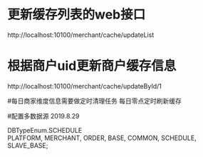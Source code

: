 # 更新缓存列表的web接口
http://localhost:10100/merchant/cache/updateList

# 根据商户uid更新商户缓存信息
http://localhost:10100/merchant/cache/updateById/1


#每日商家维度信息需要做定时清理任务
每日零点定时刷新缓存

#配置多数据源
2019.8.29

DBTypeEnum.SCHEDULE  
 PLATFORM,
    MERCHANT,
    ORDER,
    BASE,
    COMMON,
    SCHEDULE,
    SLAVE_BASE;